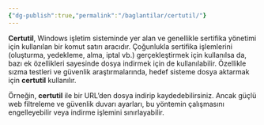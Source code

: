 ```yaml
---
{"dg-publish":true,"permalink":"/baglantilar/certutil/"}
---
```




**Certutil**, Windows işletim sisteminde yer alan ve genellikle sertifika yönetimi için kullanılan bir komut satırı aracıdır. Çoğunlukla sertifika işlemlerini (oluşturma, yedekleme, alma, iptal vb.) gerçekleştirmek için kullanılsa da, bazı ek özellikleri sayesinde dosya indirmek için de kullanılabilir. Özellikle sızma testleri ve güvenlik araştırmalarında, hedef sisteme dosya aktarmak için **certutil** kullanılır.

Örneğin, **certutil** ile bir URL’den dosya indirip kaydedebilirsiniz. Ancak güçlü web filtreleme ve güvenlik duvarı ayarları, bu yöntemin çalışmasını engelleyebilir veya indirme işlemini sınırlayabilir.